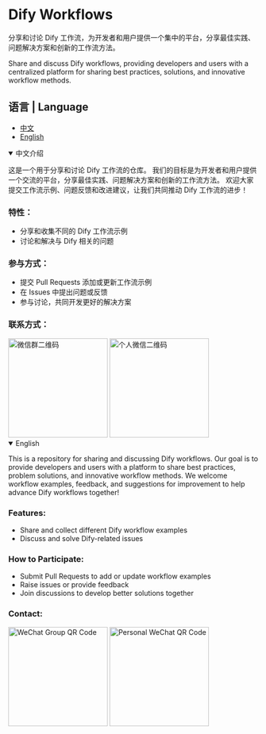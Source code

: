 # Dify Workflows
分享和讨论 Dify 工作流，为开发者和用户提供一个集中的平台，分享最佳实践、问题解决方案和创新的工作流方法。

Share and discuss Dify workflows, providing developers and users with a centralized platform for sharing best practices, solutions, and innovative workflow methods.

## 语言 | Language
- [中文](#中文介绍)
- [English](#english)

<details open>
<summary>中文介绍</summary>

这是一个用于分享和讨论 Dify 工作流的仓库。
我们的目标是为开发者和用户提供一个交流的平台，分享最佳实践、问题解决方案和创新的工作流方法。
欢迎大家提交工作流示例、问题反馈和改进建议，让我们共同推动 Dify 工作流的进步！

### 特性：
- 分享和收集不同的 Dify 工作流示例
- 讨论和解决与 Dify 相关的问题

### 参与方式：
- 提交 Pull Requests 添加或更新工作流示例
- 在 Issues 中提出问题或反馈
- 参与讨论，共同开发更好的解决方案

### 联系方式：
<img src="assets/group.jpg" width="200" alt="微信群二维码">
<img src="assets/wechat.jpg" width="200" alt="个人微信二维码">

</details>

<details open>
<summary>English</summary>

This is a repository for sharing and discussing Dify workflows.
Our goal is to provide developers and users with a platform to share best practices, problem solutions, and innovative workflow methods.
We welcome workflow examples, feedback, and suggestions for improvement to help advance Dify workflows together!

### Features:
- Share and collect different Dify workflow examples
- Discuss and solve Dify-related issues

### How to Participate:
- Submit Pull Requests to add or update workflow examples
- Raise issues or provide feedback
- Join discussions to develop better solutions together

### Contact:
<img src="assets/wechat_group_qr.jpg" width="200" alt="WeChat Group QR Code">
<img src="assets/personal_wechat_qr.jpg" width="200" alt="Personal WeChat QR Code">

</details>